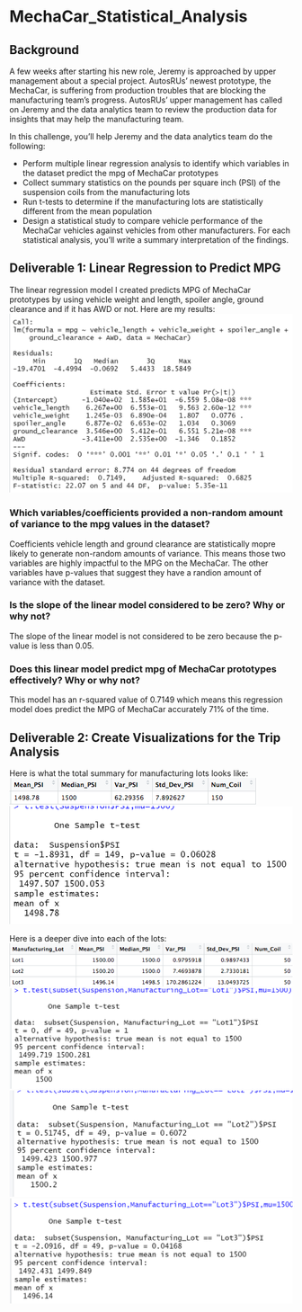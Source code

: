 # MechaCar_Statistical_Analysis

## Background

A few weeks after starting his new role, Jeremy is approached by upper management about a special project. AutosRUs’ newest prototype, the MechaCar, is suffering from production troubles that are blocking the manufacturing team’s progress. AutosRUs’ upper management has called on Jeremy and the data analytics team to review the production data for insights that may help the manufacturing team.

In this challenge, you’ll help Jeremy and the data analytics team do the following:

- Perform multiple linear regression analysis to identify which variables in the dataset predict the mpg of MechaCar prototypes
- Collect summary statistics on the pounds per square inch (PSI) of the suspension coils from the manufacturing lots
- Run t-tests to determine if the manufacturing lots are statistically different from the mean population
- Design a statistical study to compare vehicle performance of the MechaCar vehicles against vehicles from other manufacturers. For each statistical analysis, you’ll write a summary interpretation of the findings.

## Deliverable 1: Linear Regression to Predict MPG

The linear regression model I created predicts MPG of MechaCar prototypes by using vehicle weight and length, spoiler angle, ground clearance and if it has AWD or not.
Here are my results:
<img src="Resources/Dev1_linear_regression.PNG">

### Which variables/coefficients provided a non-random amount of variance to the mpg values in the dataset?
Coefficients vehicle length and ground clearance are statistically mopre likely to generate non-random amounts of variance. This means those two variables are highly impactful to the MPG on the MechaCar.  The other variables have p-values that suggest they have a randion amount of variance with the dataset.

### Is the slope of the linear model considered to be zero? Why or why not?
The slope of the linear model is not considered to be zero because the p-value is less than 0.05. 

### Does this linear model predict mpg of MechaCar prototypes effectively? Why or why not?
This model has an r-squared value of 0.7149 which means this regression model does predict the MPG of MechaCar accurately 71% of the time.


## Deliverable 2: Create Visualizations for the Trip Analysis

Here is what the total summary for manufacturing lots looks like:
<img src="Resources/total_lot_summary.png">
<img src="Resources/Dev3_ttest_all_lots.PNG">

Here is a deeper dive into each of the lots:
<img src="Resources/total_lot_summary_breakdown.png">
<img src="Resources/Dev3_ttest_lot1.PNG">
<img src="Resources/Dev3_ttest_lot2.PNG">
<img src="Resources/Dev3_ttest_lot3.PNG">




